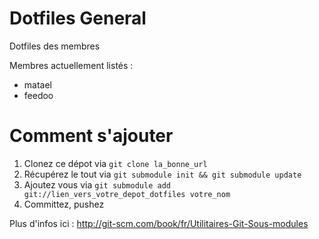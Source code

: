 Dotfiles General
================

Dotfiles des membres

Membres actuellement listés :

- matael
- feedoo

Comment s'ajouter
=================

1. Clonez ce dépot via ``git clone la_bonne_url``
2. Récupérez le tout via ``git submodule init && git submodule update``
3. Ajoutez vous via ``git submodule add git://lien_vers_votre_depot_dotfiles votre_nom``
4. Committez, pushez

Plus d'infos ici : http://git-scm.com/book/fr/Utilitaires-Git-Sous-modules

